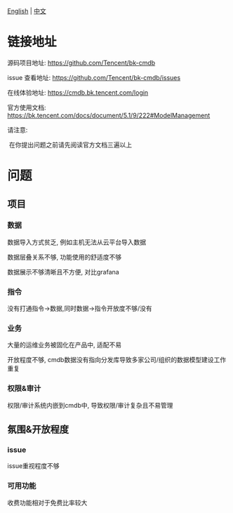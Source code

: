 [English](bk-cmdb.md) | [中文](bk-cmdb_zh_CN.md)
# 链接地址

源码项目地址: https://github.com/Tencent/bk-cmdb

issue 查看地址: https://github.com/Tencent/bk-cmdb/issues

在线体验地址: https://cmdb.bk.tencent.com/login

官方使用文档: https://bk.tencent.com/docs/document/5.1/9/222#ModelManagement



请注意:

​	在你提出问题之前请先阅读官方文档三遍以上

# 问题

## 项目

### 数据

数据导入方式贫乏, 例如主机无法从云平台导入数据

数据层叠关系不够, 功能使用的舒适度不够

数据展示不够清晰且不方便, 对比grafana

### 指令

没有打通指令->数据,同时数据->指令开放度不够/没有

### 业务

大量的运维业务被固化在产品中, 适配不易

开放程度不够, cmdb数据没有指向分发库导致多家公司/组织的数据模型建设工作重复

### 权限&审计

权限/审计系统内嵌到cmdb中, 导致权限/审计复杂且不易管理

## 氛围&开放程度

### issue

issue重视程度不够

### 可用功能

收费功能相对于免费比率较大





